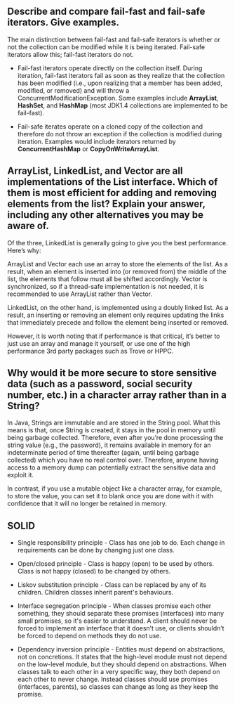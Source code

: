 ## Describe and compare fail-fast and fail-safe iterators. Give examples.

The main distinction between fail-fast and fail-safe iterators is whether or not the collection can be modified while it is being iterated. Fail-safe iterators allow this; fail-fast iterators do not.

* Fail-fast iterators operate directly on the collection itself. During iteration, fail-fast iterators fail as soon as they realize that the collection has been modified (i.e., upon realizing that a member has been added, modified, or removed) and will throw a ConcurrentModificationException. Some examples include **ArrayList**, **HashSet**, and **HashMap** (most JDK1.4 collections are implemented to be fail-fast).

* Fail-safe iterates operate on a cloned copy of the collection and therefore do not throw an exception if the collection is modified during iteration. Examples would include iterators returned by **ConcurrentHashMap** or **CopyOnWriteArrayList**.

## ArrayList, LinkedList, and Vector are all implementations of the List interface. Which of them is most efficient for adding and removing elements from the list? Explain your answer, including any other alternatives you may be aware of.

Of the three, LinkedList is generally going to give you the best performance. Here’s why:

ArrayList and Vector each use an array to store the elements of the list. As a result, when an element is inserted into (or removed from) the middle of the list, the elements that follow must all be shifted accordingly. Vector is synchronized, so if a thread-safe implementation is not needed, it is recommended to use ArrayList rather than Vector.

LinkedList, on the other hand, is implemented using a doubly linked list. As a result, an inserting or removing an element only requires updating the links that immediately precede and follow the element being inserted or removed.

However, it is worth noting that if performance is that critical, it’s better to just use an array and manage it yourself, or use one of the high performance 3rd party packages such as Trove or HPPC.

## Why would it be more secure to store sensitive data (such as a password, social security number, etc.) in a character array rather than in a String?

In Java, Strings are immutable and are stored in the String pool. What this means is that, once String is created, it stays in the pool in memory until being garbage collected. Therefore, even after you’re done processing the string value (e.g., the password), it remains available in memory for an indeterminate period of time thereafter (again, until being garbage collected) which you have no real control over. Therefore, anyone having access to a memory dump can potentially extract the sensitive data and exploit it.

In contrast, if you use a mutable object like a character array, for example, to store the value, you can set it to blank once you are done with it with confidence that it will no longer be retained in memory.

## SOLID

* Single responsibility principle - Class has one job to do. Each change in requirements can be done by changing just one class.
* Open/closed principle - Class is happy (open) to be used by others. Class is not happy (closed) to be changed by others.
* Liskov substitution principle - Class can be replaced by any of its children. Children classes inherit parent's behaviours.
* Interface segregation principle - When classes promise each other something, they should separate these promises (interfaces) into many small promises, so it's easier to understand. A client should never be forced to implement an interface that it doesn’t use, or clients shouldn’t be forced to depend on methods they do not use.

* Dependency inversion principle - Entities must depend on abstractions, not on concretions. It states that the high-level module must not depend on the low-level module, but they should depend on abstractions. When classes talk to each other in a very specific way, they both depend on each other to never change. Instead classes should use promises (interfaces, parents), so classes can change as long as they keep the promise.